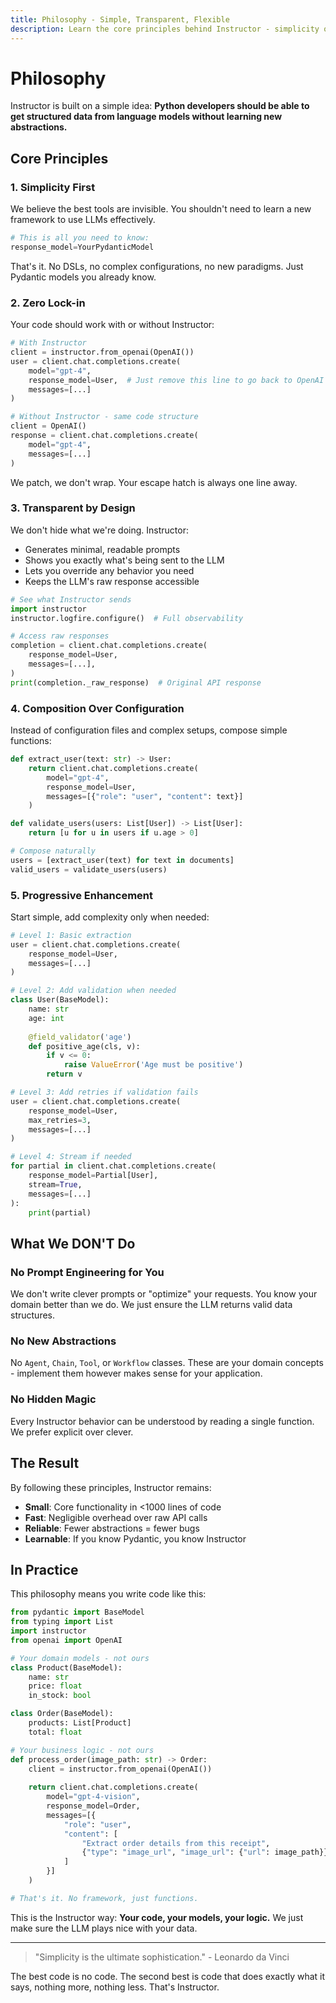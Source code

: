 ```yaml
---
title: Philosophy - Simple, Transparent, Flexible
description: Learn the core principles behind Instructor - simplicity over complexity, transparency over magic, and flexibility over constraints.
---
```


# Philosophy

Instructor is built on a simple idea: **Python developers should be able to get structured data from language models without learning new abstractions.**

## Core Principles

### 1. Simplicity First

We believe the best tools are invisible. You shouldn't need to learn a new framework to use LLMs effectively.

```python
# This is all you need to know:
response_model=YourPydanticModel
```

That's it. No DSLs, no complex configurations, no new paradigms. Just Pydantic models you already know.

### 2. Zero Lock-in

Your code should work with or without Instructor:

```python
# With Instructor
client = instructor.from_openai(OpenAI())
user = client.chat.completions.create(
    model="gpt-4",
    response_model=User,  # Just remove this line to go back to OpenAI
    messages=[...]
)

# Without Instructor - same code structure
client = OpenAI()
response = client.chat.completions.create(
    model="gpt-4",
    messages=[...]
)
```

We patch, we don't wrap. Your escape hatch is always one line away.

### 3. Transparent by Design

We don't hide what we're doing. Instructor:

- Generates minimal, readable prompts
- Shows you exactly what's being sent to the LLM
- Lets you override any behavior you need
- Keeps the LLM's raw response accessible

```python
# See what Instructor sends
import instructor
instructor.logfire.configure()  # Full observability

# Access raw responses
completion = client.chat.completions.create(
    response_model=User,
    messages=[...], 
)
print(completion._raw_response)  # Original API response
```

### 4. Composition Over Configuration

Instead of configuration files and complex setups, compose simple functions:

```python
def extract_user(text: str) -> User:
    return client.chat.completions.create(
        model="gpt-4",
        response_model=User,
        messages=[{"role": "user", "content": text}]
    )

def validate_users(users: List[User]) -> List[User]:
    return [u for u in users if u.age > 0]

# Compose naturally
users = [extract_user(text) for text in documents]
valid_users = validate_users(users)
```

### 5. Progressive Enhancement

Start simple, add complexity only when needed:

```python
# Level 1: Basic extraction
user = client.chat.completions.create(
    response_model=User,
    messages=[...]
)

# Level 2: Add validation when needed
class User(BaseModel):
    name: str
    age: int
    
    @field_validator('age')
    def positive_age(cls, v):
        if v <= 0:
            raise ValueError('Age must be positive')
        return v

# Level 3: Add retries if validation fails
user = client.chat.completions.create(
    response_model=User,
    max_retries=3,
    messages=[...]
)

# Level 4: Stream if needed
for partial in client.chat.completions.create(
    response_model=Partial[User],
    stream=True,
    messages=[...]
):
    print(partial)
```

## What We DON'T Do

### No Prompt Engineering for You

We don't write clever prompts or "optimize" your requests. You know your domain better than we do. We just ensure the LLM returns valid data structures.

### No New Abstractions

No `Agent`, `Chain`, `Tool`, or `Workflow` classes. These are your domain concepts - implement them however makes sense for your application.

### No Hidden Magic

Every Instructor behavior can be understood by reading a single function. We prefer explicit over clever.

## The Result

By following these principles, Instructor remains:

- **Small**: Core functionality in <1000 lines of code
- **Fast**: Negligible overhead over raw API calls  
- **Reliable**: Fewer abstractions = fewer bugs
- **Learnable**: If you know Pydantic, you know Instructor

## In Practice

This philosophy means you write code like this:

```python
from pydantic import BaseModel
from typing import List
import instructor
from openai import OpenAI

# Your domain models - not ours
class Product(BaseModel):
    name: str
    price: float
    in_stock: bool

class Order(BaseModel):
    products: List[Product]
    total: float

# Your business logic - not ours  
def process_order(image_path: str) -> Order:
    client = instructor.from_openai(OpenAI())
    
    return client.chat.completions.create(
        model="gpt-4-vision",
        response_model=Order,
        messages=[{
            "role": "user",
            "content": [
                "Extract order details from this receipt",
                {"type": "image_url", "image_url": {"url": image_path}}
            ]
        }]
    )

# That's it. No framework, just functions.
```

This is the Instructor way: **Your code, your models, your logic.** We just make sure the LLM plays nice with your data.

---

> "Simplicity is the ultimate sophistication." - Leonardo da Vinci

The best code is no code. The second best is code that does exactly what it says, nothing more, nothing less. That's Instructor.